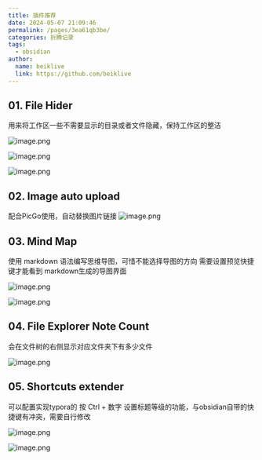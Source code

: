 ```yaml
---
title: 插件推荐
date: 2024-05-07 21:09:46
permalink: /pages/3ea61qb3be/
categories: 折腾记录
tags:
  - obsidian
author:
  name: beiklive
  link: https://github.com/beiklive
---
```


## 01. File Hider

用来将工作区一些不需要显示的目录或者文件隐藏，保持工作区的整洁

![image.png](https://files-1306865739.cos.ap-beijing.myqcloud.com/202405100948482.png)

![image.png](https://files-1306865739.cos.ap-beijing.myqcloud.com/202405100955858.png)

![image.png](https://files-1306865739.cos.ap-beijing.myqcloud.com/202405100956945.png)


## 02. Image auto upload

配合PicGo使用，自动替换图片链接
![image.png](https://files-1306865739.cos.ap-beijing.myqcloud.com/202405100949871.png)

## 03. Mind Map
使用 markdown 语法编写思维导图，可惜不能选择导图的方向
需要设置预览快捷键才能看到 markdown生成的导图界面

![image.png](https://files-1306865739.cos.ap-beijing.myqcloud.com/202405100950491.png)

![image.png](https://files-1306865739.cos.ap-beijing.myqcloud.com/202405100954926.png)


## 04. File Explorer Note Count

会在文件树的右侧显示对应文件夹下有多少文件

![image.png](https://files-1306865739.cos.ap-beijing.myqcloud.com/202405100950323.png)

## 05. Shortcuts extender

可以配置实现typora的 按 Ctrl + 数字 设置标题等级的功能，与obsidian自带的快捷键有冲突，需要自行修改 

![image.png](https://files-1306865739.cos.ap-beijing.myqcloud.com/202405100951931.png)

![image.png](https://files-1306865739.cos.ap-beijing.myqcloud.com/202405100954264.png)

